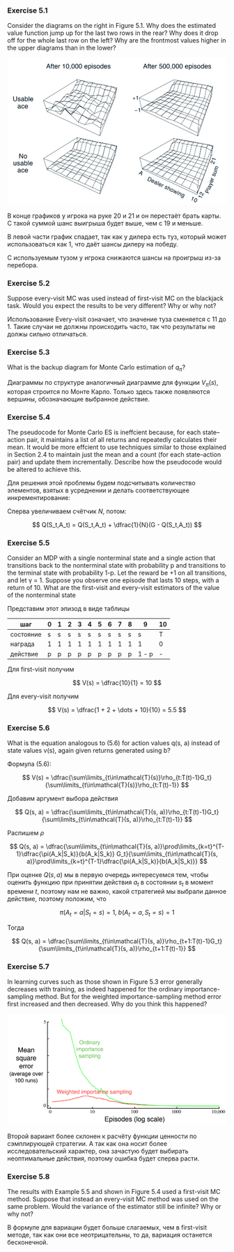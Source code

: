 ### Exercise 5.1

Consider the diagrams on the right in Figure 5.1. Why does the estimated value function jump up for the last two rows in the rear? Why does it drop off for the whole last row on the left? Why are the frontmost values higher in the upper diagrams than in the lower?

![alt text](image-3.png)

В конце графиков у игрока на руке 20 и 21 и он перестаёт брать карты. С такой суммой шанс выигрыша будет выше, чем с 19 и меньше.

В левой части график спадает, так как у дилера есть туз, который может использоваться как 1, что даёт шансы дилеру на победу.

С используемым тузом у игрока снижаются шансы на проигрыш из-за перебора.

### Exercise 5.2

Suppose every-visit MC was used instead of first-visit MC on the blackjack task. Would you expect the results to be very different? Why or why not?

Использование Every-visit означает, что значение туза сменяется с 11 до 1. Такие случаи не должны происходить часто, так что результаты не должы сильно отличаться.

### Exercise 5.3

What is the backup diagram for Monte Carlo estimation of $q_\pi$?

Диаграммы по структуре аналогичный диаграмме для функции $V_{\pi}(s)$, которая строится по Монте Карло. Только здесь также появляются вершины, обозначающие выбранное действие.

### Exercise 5.4

The pseudocode for Monte Carlo ES is ineffcient because, for each state–action pair, it maintains a list of all returns and repeatedly calculates their mean. It would be more effcient to use techniques similar to those explained in Section 2.4 to maintain just the mean and a count (for each state–action pair) and update them incrementally. Describe how the pseudocode would be altered to achieve this.

Для решения этой проблемы будем подсчитывать количество элементов, взятых в усреднении и делать соответствующее инкрементирование:

Сперва увеличиваем счётчик $N$, потом:

$$
    Q(S_t,A_t) = Q(S_t,A_t) + \dfrac{1}{N}(G - Q(S_t,A_t))
$$

### Exercise 5.5

Consider an MDP with a single nonterminal state and a single action that transitions back to the nonterminal state with probability p and transitions to the terminal state with probability 1-p. Let the reward be +1 on all transitions, and let γ = 1. Suppose you observe one episode that lasts 10 steps, with a return of 10. What are the first-visit and every-visit estimators of the value of the nonterminal state

Представим этот эпизод в виде таблицы

| шаг | 0 | 1 | 2 | 3 | 4 | 5 | 6 | 7 | 8 | 9 | 10 |
| --- | --- | --- | --- | --- | --- | --- | --- | --- | --- | --- | --- |
| состояние | s | s | s | s | s | s | s | s | s | s | T |
| награда | 1 | 1 | 1 | 1 | 1 | 1 | 1 | 1 | 1 | 1 | 0 |
| действие | p | p | p | p | p | p | p | p | p | 1 - p | - |

Для first-visit получим

$$
    V(s) = \dfrac{10}{1} = 10
$$

Для every-visit получим

$$
    V(s) = \dfrac{1 + 2 + \dots + 10}{10} = 5.5   
$$

### Exercise 5.6

What is the equation analogous to (5.6) for action values q(s, a) instead of state values v(s), again given returns generated using b?

Формула (5.6):

$$
    V(s) = \dfrac{\sum\limits_{t\in\mathcal{T}(s)}\rho_{t:T(t)-1}G_t}{\sum\limits_{t\in\mathcal{T}(s)}\rho_{t:T(t)-1}}
$$

Добавим аргумент выбора действия

$$
    Q(s, a) = \dfrac{\sum\limits_{t\in\mathcal{T}(s, a)}\rho_{t:T(t)-1}G_t}{\sum\limits_{t\in\mathcal{T}(s, a)}\rho_{t:T(t)-1}}
$$

Распишем $\rho$

$$
    Q(s, a) = \dfrac{\sum\limits_{t\in\mathcal{T}(s, a)}\prod\limits_{k=t}^{T-1}\dfrac{\pi(A_k|S_k)}{b(A_k|S_k)} G_t}{\sum\limits_{t\in\mathcal{T}(s, a)}\prod\limits_{k=t}^{T-1}\dfrac{\pi(A_k|S_k)}{b(A_k|S_k)}}
$$

При оценке $Q(s,a)$ мы в первую очередь интересуемся тем, чтобы оценить функцию при принятии действия $a_t$ в состоянии $s_t$ в момент времени $t$, поэтому нам не важно, какой стратегией мы выбрали данное действие, поэтому положим, что 

$$
    \pi(A_t=a|S_t=s)=1, \; b(A_t=a,S_t=s)=1
$$

Тогда 

$$
    Q(s, a) = \dfrac{\sum\limits_{t\in\mathcal{T}(s, a)}\rho_{t+1:T(t)-1}G_t}{\sum\limits_{t\in\mathcal{T}(s, a)}\rho_{t+1:T(t)-1}}
$$

### Exercise 5.7

In learning curves such as those shown in Figure 5.3 error generally decreases with training, as indeed happened for the ordinary importance-sampling method. But for the weighted importance-sampling method error first increased and then decreased. Why do you think this happened?

![alt text](image-4.png)

Второй вариант более склонен к расчёту функции ценности по сэмплирующей стратегии. А так как она носит более исследовательский характер, она зачастую будет выбирать неоптимальные действия, поэтому ошибка будет сперва расти.


### Exercise 5.8

The results with Example 5.5 and shown in Figure 5.4 used a first-visit MC method. Suppose that instead an every-visit MC method was used on the same problem. Would the variance of the estimator still be infinite? Why or why not?

В формуле для вариации будет больше слагаемых, чем в first-visit методе, так как они все неотрицательны, то да, вариация останется бесконечной.